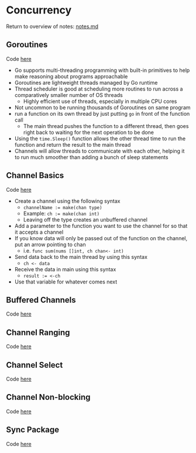 # Concurrency
Return to overview of notes: [notes.md](../notes.md)

## Goroutines
Code [here](goroutines/begin/main.go)

- Go supports multi-threading programming with built-in primitives to help make reasoning about programs approachable
- Goroutines are lightweight threads managed by Go runtime
- Thread scheduler is good at scheduling more routines to run across a comparatively smaller number of OS threads
  - Highly efficient use of threads, especially in multiple CPU cores
- Not uncommon to be running thousands of Goroutines on same program
- run a function on its own thread by just putting `go` in front of the function call
  - The main thread pushes the function to a different thread, then goes right back to waiting for the next operation to be done
- Using the `time.Sleep()` function allows the other thread time to run the function and return the result to the main thread
- Channels will allow threads to communicate with each other, helping it to run much smoother than adding a bunch of sleep statements

## Channel Basics
Code [here](channel-basics/begin/main.go)

- Create a channel using the following syntax
  - `channelName := make(chan type)`
  - Example: `ch := make(chan int)`
  - Leaving off the type creates an unbuffered channel
- Add a parameter to the function you want to use the channel for so that it accepts a channel
- If you know data will only be passed out of the function on the channel, put an arrow pointing to chan
  - i.e. `func sum(nums []int, ch chan<- int)`
- Send data back to the main thread by using this syntax
  - `ch <- data`
- Receive the data in main using this syntax
  - `result := <-ch`
- Use that variable for whatever comes next

## Buffered Channels
Code [here]()

## Channel Ranging
Code [here](channel-ranging/begin/main.go)

## Channel Select
Code [here](channel-select/begin/main.go)

## Channel Non-blocking
Code [here](channel-non-blocking/begin/main.go)

## Sync Package
Code [here](sync/begin/main.go)